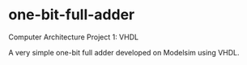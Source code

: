 # one-bit-full-adder
Computer Architecture Project 1: VHDL

A very simple one-bit full adder developed on Modelsim using VHDL. 
